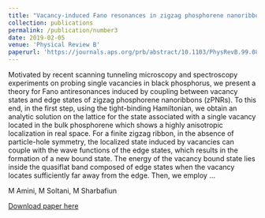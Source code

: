 ```yaml
---
title: "Vacancy-induced Fano resonances in zigzag phosphorene nanoribbons"
collection: publications
permalink: /publication/number3
date: 2019-02-05
venue: 'Physical Review B'
paperurl: 'https://journals.aps.org/prb/abstract/10.1103/PhysRevB.99.085403'
---
```

Motivated by recent scanning tunneling microscopy and spectroscopy experiments on probing single vacancies in black phosphorus, we present a theory for Fano antiresonances induced by coupling between vacancy states and edge states of zigzag phosphorene nanoribbons (zPNRs). To this end, in the first step, using the tight-binding Hamiltonian, we obtain an analytic solution on the lattice for the state associated with a single vacancy located in the bulk phosphorene which shows a highly anisotropic localization in real space. For a finite zigzag ribbon, in the absence of particle-hole symmetry, the localized state induced by vacancies can couple with the wave functions of the edge states, which results in the formation of a new bound state. The energy of the vacancy bound state lies inside the quasiflat band composed of edge states when the vacancy locates sufficiently far away from the edge. Then, we employ …

M Amini, M Soltani, M Sharbafiun

[Download paper here](https://journals.aps.org/prb/abstract/10.1103/PhysRevB.99.085403)
